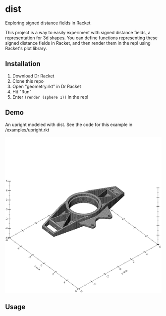 # dist
Exploring signed distance fields in Racket

This project is a way to easily experiment with signed distance fields, a representation for 3d shapes. You can define functions representing these signed distance fields in Racket, and then render them in the repl using Racket's plot library.

## Installation

1. Download Dr Racket
2. Clone this repo
3. Open "geometry.rkt" in Dr Racket
4. Hit "Run"
5. Enter `(render (sphere 1))` in the repl

## Demo

An upright modeled with dist. See the code for this example in /examples/upright.rkt

![alt upright](/images/upright.png)

## Usage
